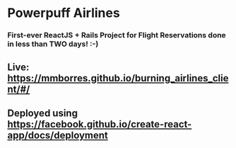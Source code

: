 # Powerpuff Airlines

### First-ever ReactJS + Rails Project for Flight Reservations done in less than TWO days! :-) 

## Live: https://mmborres.github.io/burning_airlines_client/#/

## Deployed using https://facebook.github.io/create-react-app/docs/deployment
